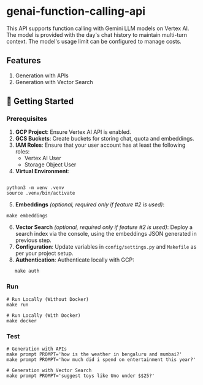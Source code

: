 # genai-function-calling-api

This API supports function calling with Gemini LLM models on Vertex AI. The model is provided with the day's chat history to maintain multi-turn context. The model's usage limit can be configured to manage costs.

## Features

1. Generation with APIs
2. Generation with Vector Search

## 🚀 Getting Started

### Prerequisites

1. **GCP Project**: Ensure Vertex AI API is enabled.
2. **GCS Buckets**: Create buckets for storing chat, quota and embeddings.
3. **IAM Roles**: Ensure that your user account has at least the following roles:
   - Vertex AI User
   - Storage Object User
4. **Virtual Environment**:

```

python3 -m venv .venv
source .venv/bin/activate
```

5. **Embeddings** _(optional, required only if feature #2 is used)_:

```
make embeddings
```

6. **Vector Search** _(optional, required only if feature #2 is used)_: Deploy a search index via the console, using the embeddings JSON generated in previous step.
7. **Configuration**: Update variables in `config/settings.py` and `Makefile` as per your project setup.
8. **Authentication**: Authenticate locally with GCP:

```
   make auth
```

### Run

```
# Run Locally (Without Docker)
make run

# Run Locally (With Docker)
make docker

```

### Test

```
# Generation with APIs
make prompt PROMPT='how is the weather in bengaluru and mumbai?'
make prompt PROMPT='how much did i spend on entertainment this year?'

# Generation with Vector Search
make prompt PROMPT='suggest toys like Uno under $$25?'

```
